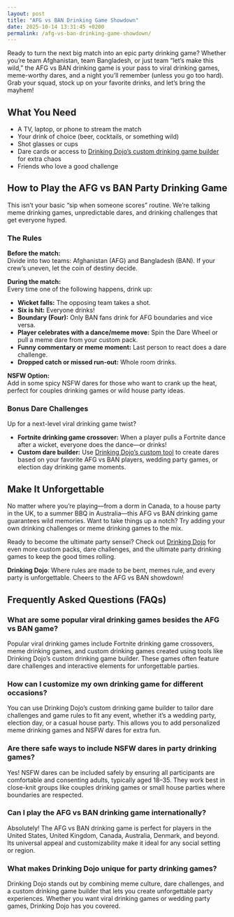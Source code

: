 ```yaml
---
layout: post
title: "AFG vs BAN Drinking Game Showdown"
date: 2025-10-14 13:31:45 +0200
permalink: /afg-vs-ban-drinking-game-showdown/
---
```

Ready to turn the next big match into an epic party drinking game? Whether you’re team Afghanistan, team Bangladesh, or just team “let’s make this wild,” the AFG vs BAN drinking game is your pass to viral drinking games, meme-worthy dares, and a night you’ll remember (unless you go too hard). Grab your squad, stock up on your favorite drinks, and let’s bring the mayhem!

## What You Need

- A TV, laptop, or phone to stream the match  
- Your drink of choice (beer, cocktails, or something wild)  
- Shot glasses or cups  
- Dare cards or access to [Drinking Dojo’s custom drinking game builder](https://drinkingdojo.com) for extra chaos  
- Friends who love a good challenge

## How to Play the AFG vs BAN Party Drinking Game

This isn’t your basic “sip when someone scores” routine. We’re talking meme drinking games, unpredictable dares, and drinking challenges that get everyone hyped.

### The Rules

**Before the match:**  
Divide into two teams: Afghanistan (AFG) and Bangladesh (BAN). If your crew’s uneven, let the coin of destiny decide.

**During the match:**  
Every time one of the following happens, drink up:

- **Wicket falls:** The opposing team takes a shot.
- **Six is hit:** Everyone drinks!
- **Boundary (Four):** Only BAN fans drink for AFG boundaries and vice versa.
- **Player celebrates with a dance/meme move:** Spin the Dare Wheel or pull a meme dare from your custom pack.
- **Funny commentary or meme moment:** Last person to react does a dare challenge.
- **Dropped catch or missed run-out:** Whole room drinks.

**NSFW Option:**  
Add in some spicy NSFW dares for those who want to crank up the heat, perfect for couples drinking games or wild house party ideas.

### Bonus Dare Challenges

Up for a next-level viral drinking game twist?  
- **Fortnite drinking game crossover:** When a player pulls a Fortnite dance after a wicket, everyone does the dance—or drinks!
- **Custom dare builder:** Use [Drinking Dojo’s custom tool](https://drinkingdojo.com) to create dares based on your favorite AFG vs BAN players, wedding party games, or election day drinking game moments.

## Make It Unforgettable

No matter where you’re playing—from a dorm in Canada, to a house party in the UK, to a summer BBQ in Australia—this AFG vs BAN drinking game guarantees wild memories. Want to take things up a notch? Try adding your own drinking challenges or meme drinking games to the mix.

Ready to become the ultimate party sensei? Check out [Drinking Dojo](https://drinkingdojo.com) for even more custom packs, dare challenges, and the ultimate party drinking games to keep the good times rolling.

**Drinking Dojo**: Where rules are made to be bent, memes rule, and every party is unforgettable. Cheers to the AFG vs BAN showdown!

## Frequently Asked Questions (FAQs)

### What are some popular viral drinking games besides the AFG vs BAN game?
Popular viral drinking games include Fortnite drinking game crossovers, meme drinking games, and custom drinking games created using tools like Drinking Dojo’s custom drinking game builder. These games often feature dare challenges and interactive elements for unforgettable parties.

### How can I customize my own drinking game for different occasions?
You can use Drinking Dojo’s custom drinking game builder to tailor dare challenges and game rules to fit any event, whether it’s a wedding party, election day, or a casual house party. This allows you to add personalized meme drinking games and NSFW dares for extra fun.

### Are there safe ways to include NSFW dares in party drinking games?
Yes! NSFW dares can be included safely by ensuring all participants are comfortable and consenting adults, typically aged 18–35. They work best in close-knit groups like couples drinking games or small house parties where boundaries are respected.

### Can I play the AFG vs BAN drinking game internationally?
Absolutely! The AFG vs BAN drinking game is perfect for players in the United States, United Kingdom, Canada, Australia, Denmark, and beyond. Its universal appeal and customizability make it ideal for any social setting or region.

### What makes Drinking Dojo unique for party drinking games?
Drinking Dojo stands out by combining meme culture, dare challenges, and a custom drinking game builder that lets you create unforgettable party experiences. Whether you want viral drinking games or wedding party games, Drinking Dojo has you covered.

<script type="application/ld+json">
{
  "@context": "https://schema.org",
  "@type": "BlogPosting",
  "headline": "AFG vs BAN Drinking Game Showdown",
  "description": "Turn the AFG vs BAN match into an epic party drinking game with viral drinking games, meme-worthy dares, and custom challenges from Drinking Dojo. Perfect for parties across the US, UK, Canada, Australia, and Denmark.",
  "author": {
    "@type": "Person",
    "name": "Drinking Dojo"
  },
  "publisher": {
    "@type": "Person",
    "name": "Drinking Dojo"
  },
  "mainEntityOfPage": {
    "@type": "WebPage",
    "@id": "https://drinkingdojo.com/blog/afg-vs-ban-drinking-game-showdown"
  },
  "url": "https://drinkingdojo.com/blog/afg-vs-ban-drinking-game-showdown",
  "datePublished": "2024-06-01",
  "dateModified": "2024-06-01",
  "inLanguage": "en",
  "keywords": "drinking games, party drinking games, custom drinking game builder, dare challenges, viral drinking games, meme drinking games, fortnite drinking game, NSFW dares, wedding party games, couples drinking games, house party ideas, drinking challenges",
  "articleBody": "Ready to turn the next big match into an epic party drinking game? Whether you’re team Afghanistan, team Bangladesh, or just team “let’s make this wild,” the AFG vs BAN drinking game is your pass to viral drinking games, meme-worthy dares, and a night you’ll remember (unless you go too hard). Grab your squad, stock up on your favorite drinks, and let’s bring the mayhem! What You Need: A TV, laptop, or phone to stream the match, Your drink of choice (beer, cocktails, or something wild), Shot glasses or cups, Dare cards or access to Drinking Dojo’s custom drinking game builder for extra chaos, Friends who love a good challenge. How to Play the AFG vs BAN Party Drinking Game: Divide into two teams. Every time a wicket falls, the opposing team takes a shot; sixes make everyone drink; boundaries have opposing fans drink; meme moves trigger dares. NSFW dares and bonus challenges like Fortnite dance crossovers add wild twists. Make It Unforgettable: Ideal for dorms, house parties, and BBQs worldwide, this game creates unforgettable memories. Check out Drinking Dojo for more custom packs and dare challenges."
}
</script>

<script type="application/ld+json">
{
  "@context": "https://schema.org",
  "@type": "FAQPage",
  "mainEntity": [
    {
      "@type": "Question",
      "name": "What are some popular viral drinking games besides the AFG vs BAN game?",
      "acceptedAnswer": {
        "@type": "Answer",
        "text": "Popular viral drinking games include Fortnite drinking game crossovers, meme drinking games, and custom drinking games created using tools like Drinking Dojo’s custom drinking game builder. These games often feature dare challenges and interactive elements for unforgettable parties."
      }
    },
    {
      "@type": "Question",
      "name": "How can I customize my own drinking game for different occasions?",
      "acceptedAnswer": {
        "@type": "Answer",
        "text": "You can use Drinking Dojo’s custom drinking game builder to tailor dare challenges and game rules to fit any event, whether it’s a wedding party, election day, or a casual house party. This allows you to add personalized meme drinking games and NSFW dares for extra fun."
      }
    },
    {
      "@type": "Question",
      "name": "Are there safe ways to include NSFW dares in party drinking games?",
      "acceptedAnswer": {
        "@type": "Answer",
        "text": "Yes! NSFW dares can be included safely by ensuring all participants are comfortable and consenting adults, typically aged 18–35. They work best in close-knit groups like couples drinking games or small house parties where boundaries are respected."
      }
    },
    {
      "@type": "Question",
      "name": "Can I play the AFG vs BAN drinking game internationally?",
      "acceptedAnswer": {
        "@type": "Answer",
        "text": "Absolutely! The AFG vs BAN drinking game is perfect for players in the United States, United Kingdom, Canada, Australia, Denmark, and beyond. Its universal appeal and customizability make it ideal for any social setting or region."
      }
    },
    {
      "@type": "Question",
      "name": "What makes Drinking Dojo unique for party drinking games?",
      "acceptedAnswer": {
        "@type": "Answer",
        "text": "Drinking Dojo stands out by combining meme culture, dare challenges, and a custom drinking game builder that lets you create unforgettable party experiences. Whether you want viral drinking games or wedding party games, Drinking Dojo has you covered."
      }
    }
  ]
}
</script>